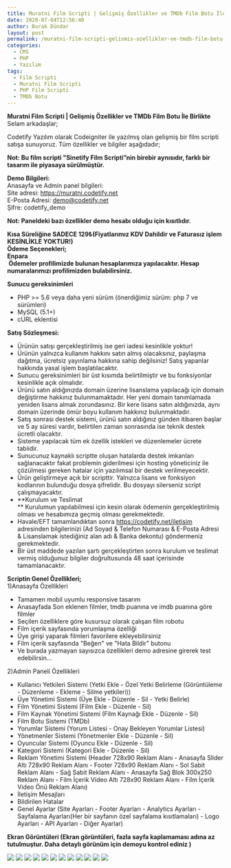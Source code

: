 ```yaml
---
title: Muratni Film Scripti | Gelişmiş Özellikler ve TMDb Film Botu İle Birlikte
date: 2020-07-04T12:56:40
author: Burak Dündar
layout: post
permalink: /muratni-film-scripti-gelismis-ozellikler-ve-tmdb-film-botu-ile-birlikte/
categories:
  - CMS
  - PHP
  - Yazılım
tags:
  - Film Scripti
  - Muratni Film Scripti
  - PHP Film Scripti
  - TMDb Botu
---
```

<strong>Muratni Film Scripti | Gelişmiş Özellikler ve TMDb Film Botu İle Birlikte</strong>
Selam arkadaşlar;  

Codetify Yazılım olarak Codeigniter ile yazılmış olan gelişmiş bir film scripti satışa sunuyoruz. Tüm özellikler ve bilgiler aşağıdadır;

**Not: Bu film scripti "Sinetify Film Scripti&#8221;nin birebir aynısıdır, farklı bir tasarım ile piyasaya sürülmüştür.**

**Demo Bilgileri:**  
Anasayfa ve Admin panel bilgileri:  
Site adresi: <a href="https://muratni.codetify.net/" target="_blank">https://muratni.codetify.net</a>  
E-Posta Adresi: <demo@codetify.net>  
Şifre: codetify_demo

**Not: Paneldeki bazı özellikler demo hesabı olduğu için kısıtlıdır.**

<strong>Kısa Süreliğine SADECE 129₺(Fiyatlarımız KDV Dahildir ve Faturasız işlem KESİNLİKLE YOKTUR!)</strong><br /><strong>Ödeme Seçenekleri;</strong><br /><strong>Enpara</strong><br /><strong>&nbsp;Ödemeler profilimizde bulunan hesaplarımıza yapılacaktır. Hesap numaralarımızı profilimizden bulabilirsiniz.</strong>

**Sunucu gereksinimleri**

* PHP >= 5.6 veya daha yeni sürüm (önerdiğimiz sürüm: php 7 ve sürümleri)
* MySQL (5.1+)
* cURL eklentisi

**Satış Sözleşmesi:**

* Ürünün satışı gerçekleştirilmiş ise geri iadesi kesinlikle yoktur!
* Ürünün yalnızca kullanım hakkını satın almış olacaksınız, paylaşma dağıtma, ücretsiz yayınlama hakkına sahip değilsiniz! Satış yapanlar hakkında yasal işlem başlatılacaktır.
* Sunucu gereksinimleri bir üst kısımda belirtilmiştir ve bu fonksiyonlar kesinlikle açık olmalıdır.
* Ürünü satın aldığınızda domain üzerine lisanslama yapılacağı için domain değiştirme hakkınız bulunmamaktadır. Her yeni domain tanımlamada yeniden lisans almak zorundasınız. Bir kere lisans satın aldığınızda, aynı domain üzerinde ömür boyu kullanım hakkınız bulunmaktadır.
* Satış sonrası destek sistemi, ürünü satın aldığınız günden itibaren başlar ve 5 ay süresi vardır, belirtilen zaman sonrasında ise teknik destek ücretli olacaktır.
* Sisteme yapılacak tüm ek özellik istekleri ve düzenlemeler ücrete tabiidir.
* Sunucunuz kaynaklı scriptte oluşan hatalarda destek imkanları sağlanacaktır fakat problemin giderilmesi için hosting yöneticiniz ile çözülmesi gereken hatalar için yazılımsal bir destek verilmeyecektir.
* Ürün geliştirmeye açık bir scripttir. Yalnızca lisans ve fonksiyon kodlarının bulunduğu dosya şifrelidir. Bu dosyayı silerseniz script çalışmayacaktır.
* **Kurulum ve Teslimat  
** Kurulumun yapılabilmesi için kesin olarak ödemenin gerçekleştirilmiş olması ve hesabımıza geçmiş olması gerekmektedir.
* Havale/EFT tamamlandıktan sonra <a href="https://codetify.net/iletisim" target="_blank">https://codetify.net/iletisim</a> adresinden bilgilerinizi (Ad Soyad & Telefon Numarası & E-Posta Adresi & Lisanslamak istediğiniz alan adı & Banka dekontu) göndermeniz gerekmektedir.
* Bir üst maddede yazılan şartı gerçekleştirten sonra kurulum ve teslimat vermiş olduğunuz bilgiler doğrultusunda 48 saat içerisinde tamamlanacaktır.

**Scriptin Genel Özellikleri;**  
1)Anasayfa Özellikleri

* Tamamen mobil uyumlu responsive tasarım
* Anasayfada Son eklenen filmler, tmdb puanına ve imdb puanına göre filmler
* Seçilen özelliklere göre kusursuz olarak çalışan film robotu
* Film içerik sayfasında yorumlaşma özelliği
* Üye girişi yaparak filmleri favorilere ekleyebilirsiniz
* Film içerik sayfasında "Beğen" ve "Hata Bildir" butonu
* Ve burada yazmayan sayısızca özellikleri demo adresine girerek test edebilirsin&#8230;

2)Admin Paneli Özellikleri

* Kullanıcı Yetkileri Sistemi (Yetki Ekle - Özel Yetki Belirleme (Görüntüleme - Düzenleme - Ekleme - Silme yetkileri))
* Üye Yönetimi Sistemi (Üye Ekle - Düzenle - Sil - Yetki Belirle)
* Film Yönetimi Sistemi (Film Ekle - Düzenle - Sil)
* Film Kaynak Yönetimi Sistemi (Film Kaynağı Ekle - Düzenle - Sil)
* Film Botu Sistemi (TMDb)
* Yorumlar Sistemi (Yorum Listesi - Onay Bekleyen Yorumlar Listesi)
* Yönetmenler Sistemi (Yönetmenler Ekle - Düzenle - Sil)
* Oyuncular Sistemi (Oyuncu Ekle - Düzenle - Sil)
* Kategori Sistemi (Kategori Ekle - Düzenle - Sil)
* Reklam Yönetimi Sistemi (Header 728x90 Reklam Alanı - Anasayfa Slider Altı 728x90 Reklam Alanı - Footer 728x90 Reklam Alanı - Sol Sabit Reklam Alanı - Sağ Sabit Reklam Alanı - Anasayfa Sağ Blok 300x250 Reklam Alanı - Film İçerik Video Altı 728x90 Reklam Alanı - Film İçerik Video Önü Reklam Alanı)
* İletişim Mesajları
* Bildirilen Hatalar
* Genel Ayarlar (Site Ayarları - Footer Ayarları - Analytics Ayarları - Sayfalama Ayarları(Her bir sayfanın özel sayfalama kısıtlamaları) - Logo Ayarları - API Ayarları - Diğer Ayarlar)

**Ekran Görüntüleri (Ekran görüntüleri, fazla sayfa kaplamaması adına az tutulmuştur. Daha detaylı görünüm için demoyu kontrol ediniz )**

<img src="https://cdn.r10.net/editor/103319/1524430209.png" class="img-fluid">

<img src="https://cdn.r10.net/editor/103319/930324931.png" class="img-fluid">

<img src="https://cdn.r10.net/editor/103319/613399932.png" class="img-fluid">

<img src="https://cdn.r10.net/editor/103319/2675737997.png" class="img-fluid">

<img src="https://cdn.r10.net/editor/103319/3131096476.png" class="img-fluid">

<img src="https://cdn.r10.net/editor/103319/3879555060.png" class="img-fluid">

<img src="https://cdn.r10.net/editor/103319/1061938011.png" class="img-fluid">

<img src="https://cdn.r10.net/editor/103319/4053946228.png" class="img-fluid">

<img src="https://cdn.r10.net/editor/103319/3554993356.png" class="img-fluid">

<img src="https://cdn.r10.net/editor/103319/1719820973.png" class="img-fluid">

<img src="https://cdn.r10.net/editor/103319/2676131284.png" class="img-fluid">

<img src="https://cdn.r10.net/editor/103319/2368515510.png" class="img-fluid">